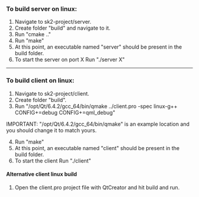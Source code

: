 ### To build server on linux:
1. Navigate to sk2-project/server.
2. Create folder "build" and navigate to it.
3. Run "cmake .."
4. Run "make"
5. At this point, an executable named "server" should be present in the build folder.
6. To start the server on port X Run "./server X"

___

### To build client on linux:
1. Navigate to sk2-project/client.
2. Create folder "build".
3. Run "/opt/Qt/6.4.2/gcc_64/bin/qmake ../client.pro -spec linux-g++ CONFIG+=debug CONFIG+=qml_debug"

IMPORTANT: "/opt/Qt/6.4.2/gcc_64/bin/qmake" is an example location and you should change it to match yours.

4. Run "make"
5. At this point, an executable named "client" should be present in the build folder.
6. To start the client Run "./client"

#### Alternative client linux build
1. Open the client.pro project file with QtCreator and hit build and run.
